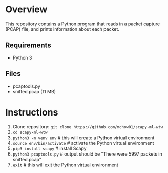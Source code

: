 # Overview

This repository contains a Python program that reads in a packet capture (PCAP) file, and prints information about each packet.

## Requirements
* Python 3

## Files
* pcaptools.py
* sniffed.pcap (11 MB)

# Instructions

1. Clone repository: `git clone https://github.com/mchow01/scapy-ml-wtw`
2. `cd scapy-ml-wtw`
3. `python3 -m venv env` # this will create a Python virtual environment
4. `source env/bin/activate` # activate the Python virtual environment
5. `pip3 install scapy` # install Scapy
6. `python3 pcaptools.py` # output should be "There were 5997 packets in sniffed.pcap"
7. `exit` # this will exit the Python virtual environment